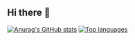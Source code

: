 ## Hi there 👋


[![Anurag's GitHub stats](https://github-readme-stats.vercel.app/api?username=TheGreatPintoJ&show_icons=true&theme=transparent&hide_border=true)](https://github.com/TheGreatPintoJ)
[![Top languages](https://github-readme-stats.vercel.app/api/top-langs/?username=TheGreatPintoJ&show_icons=true&theme=transparent&hide_border=true&layout=compact)](https://github.com/TheGreatPintoJ)